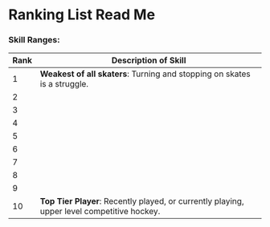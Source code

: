 # Ranking List Read Me

### Skill Ranges:
|Rank|Description of Skill|
|----|-----|
1|__Weakest of all skaters__:  Turning and stopping on skates is a struggle. 
2|
3|
4|
5|
6|
7|
8|
9|
10|__Top Tier Player__: Recently played, or currently playing, upper level competitive hockey.

